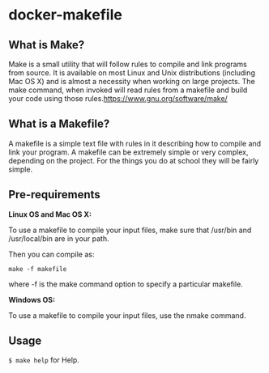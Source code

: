 # docker-makefile

## What is Make?
Make is a small utility that will follow rules to compile and link programs from source. It is available on most Linux and Unix distributions (including Mac OS X) and is almost a necessity when working on large projects. 
The make command, when invoked will read rules from a makefile and build your code using those rules.https://www.gnu.org/software/make/

## What is a Makefile?
A makefile is a simple text file with rules in it describing how to compile and link your program. A makefile can be extremely simple or very complex, depending on the project. For the things you do at school they will be fairly simple.

## Pre-requirements

**Linux OS and Mac OS X:**

To use a makefile to compile your input files, make sure that /usr/bin and /usr/local/bin are in your path.

Then you can compile as:

`make -f makefile`

where -f is the make command option to specify a particular makefile.

**Windows OS:**

To use a makefile to compile your input files, use the nmake command.

## Usage

`$ make help` for Help.